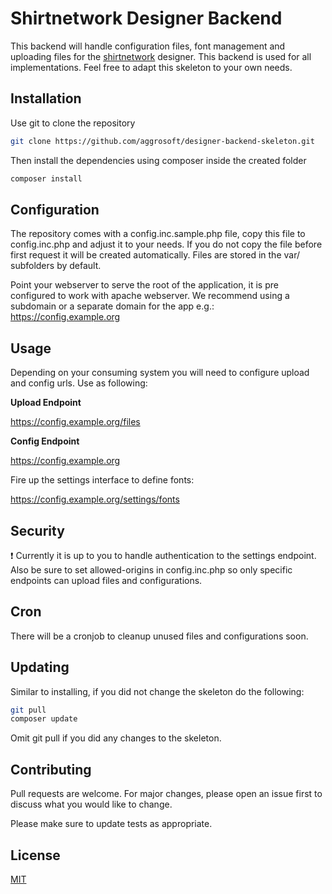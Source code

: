 # Shirtnetwork Designer Backend

This backend will handle configuration files, font management and uploading files for
the [shirtnetwork](https://www.shirtnetwork.com) designer. This backend is used for all implementations. Feel free to adapt
this skeleton to your own needs.

## Installation

Use git to clone the repository

```bash
git clone https://github.com/aggrosoft/designer-backend-skeleton.git
```

Then install the dependencies using composer inside the created folder

```bash
composer install
```

## Configuration

The repository comes with a config.inc.sample.php file, copy this file to config.inc.php and 
adjust it to your needs. If you do not copy the file before first request it will be created
automatically. Files are stored in the var/ subfolders by default.

Point your webserver to serve the root of the application, it is pre configured to work with
apache webserver. We recommend using a subdomain or a separate domain for the app e.g.: https://config.example.org

## Usage

Depending on your consuming system you will need to configure upload and config urls. Use as following:

**Upload Endpoint** 

https://config.example.org/files

**Config Endpoint**

https://config.example.org

Fire up the settings interface to define fonts:

https://config.example.org/settings/fonts

## Security

:exclamation: Currently it is up to you to handle authentication to the settings endpoint. 
Also be sure to set allowed-origins in config.inc.php so only specific endpoints can upload files and configurations.

## Cron

There will be a cronjob to cleanup unused files and configurations soon.

## Updating

Similar to installing, if you did not change the skeleton do the following:

```bash
git pull
composer update
```

Omit git pull if you did any changes to the skeleton.

## Contributing
Pull requests are welcome. For major changes, please open an issue first to discuss what you would like to change.

Please make sure to update tests as appropriate.

## License
[MIT](https://choosealicense.com/licenses/mit/)
